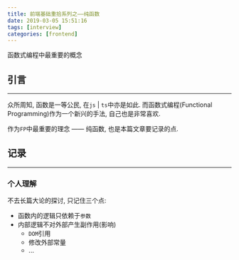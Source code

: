 ```yaml
---
title: 前端基础重拾系列之——纯函数
date: 2019-03-05 15:51:16
tags: [interview]
categories: [frontend]
---
```


函数式编程中最重要的概念


<!-- more -->


## 引言

------

众所周知, 函数是一等公民, 在`js` | `ts`中亦是如此. 而函数式编程(Functional Programming)作为一个新兴的手法, 自己也是非常喜欢.

作为`FP`中最重要的理念 —— 纯函数, 也是本篇文章要记录的点.

## 记录

------

### 个人理解

不去长篇大论的探讨, 只记住三个点:

- 函数内的逻辑只依赖于`参数`
- 内部逻辑不对外部产生副作用(影响)
  - `DOM`引用
  - 修改外部常量
  - ...